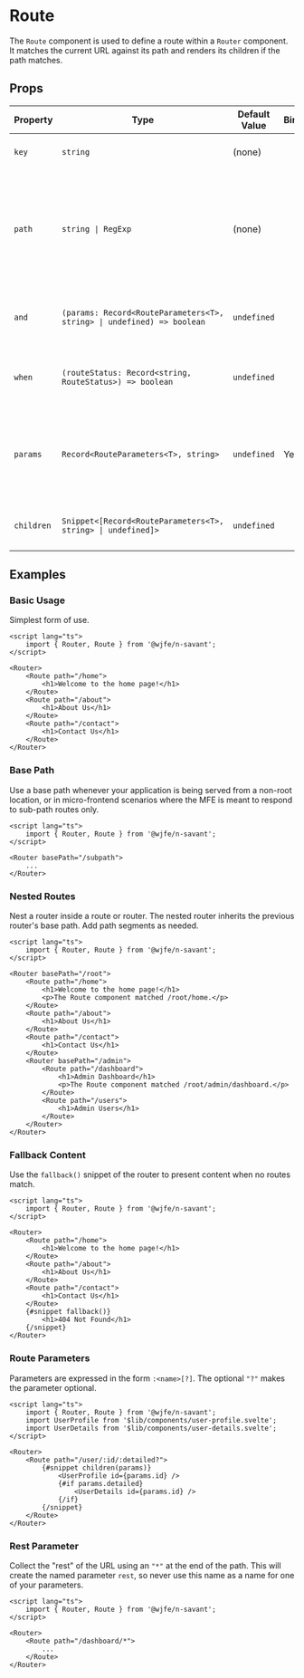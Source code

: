 # Route

The `Route` component is used to define a route within a `Router` component. It matches the current URL against its 
path and renders its children if the path matches.

## Props

| Property | Type | Default Value | Bindable | Description |
|-|-|-|-|-|
| `key` | `string` | (none) | | Sets the route's unique key. |
| `path` | `string \| RegExp` | (none) | | Sets the route's path pattern, or a regular expression used to test and match the browser's URL. |
| `and` | `(params: Record<RouteParameters<T>, string> \| undefined) => boolean` | `undefined` | | Sets a function for additional matching conditions. |
| `when` | `(routeStatus: Record<string, RouteStatus>) => boolean` | `undefined` | | Sets a function for additional matching conditions. |
| `params` | `Record<RouteParameters<T>, string>` | `undefined` | Yes | Provides a way to obtain a route's parameters through property binding. |
| `children` | `Snippet<[Record<RouteParameters<T>, string> \| undefined]>` | `undefined` | | Renders the children of the route. |

## Examples

### Basic Usage

Simplest form of use.

```svelte
<script lang="ts">
    import { Router, Route } from '@wjfe/n-savant';
</script>

<Router>
    <Route path="/home">
        <h1>Welcome to the home page!</h1>
    </Route>
    <Route path="/about">
        <h1>About Us</h1>
    </Route>
    <Route path="/contact">
        <h1>Contact Us</h1>
    </Route>
</Router>
```

### Base Path

Use a base path whenever your application is being served from a non-root location, or in micro-frontend scenarios where 
the MFE is meant to respond to sub-path routes only.

```svelte
<script lang="ts">
    import { Router, Route } from '@wjfe/n-savant';
</script>

<Router basePath="/subpath">
    ...
</Router>
```

### Nested Routes

Nest a router inside a route or router.  The nested router inherits the previous router's base path.  Add path segments 
as needed.

```svelte
<script lang="ts">
    import { Router, Route } from '@wjfe/n-savant';
</script>

<Router basePath="/root">
    <Route path="/home">
        <h1>Welcome to the home page!</h1>
        <p>The Route component matched /root/home.</p>
    </Route>
    <Route path="/about">
        <h1>About Us</h1>
    </Route>
    <Route path="/contact">
        <h1>Contact Us</h1>
    </Route>
    <Router basePath="/admin">
        <Route path="/dashboard">
            <h1>Admin Dashboard</h1>
            <p>The Route component matched /root/admin/dashboard.</p>
        </Route>
        <Route path="/users">
            <h1>Admin Users</h1>
        </Route>
    </Router>
</Router>
```

### Fallback Content

Use the `fallback()` snippet of the router to present content when no routes match.

```svelte
<script lang="ts">
    import { Router, Route } from '@wjfe/n-savant';
</script>

<Router>
    <Route path="/home">
        <h1>Welcome to the home page!</h1>
    </Route>
    <Route path="/about">
        <h1>About Us</h1>
    </Route>
    <Route path="/contact">
        <h1>Contact Us</h1>
    </Route>
    {#snippet fallback()}
        <h1>404 Not Found</h1>
    {/snippet}
</Router>
```

### Route Parameters

Parameters are expressed in the form `:<name>[?]`.  The optional `"?"` makes the parameter optional.

```svelte
<script lang="ts">
    import { Router, Route } from '@wjfe/n-savant';
    import UserProfile from '$lib/components/user-profile.svelte';
    import UserDetails from '$lib/components/user-details.svelte';
</script>

<Router>
    <Route path="/user/:id/:detailed?">
        {#snippet children(params)}
            <UserProfile id={params.id} />
            {#if params.detailed}
                <UserDetails id={params.id} />
            {/if}
        {/snippet}
    </Route>
</Router>
```

### Rest Parameter

Collect the "rest" of the URL using an `"*"` at the end of the path.  This will create the named parameter `rest`, so 
never use this name as a name for one of your parameters.

```svelte
<script lang="ts">
    import { Router, Route } from '@wjfe/n-savant';
</script>

<Router>
    <Route path="/dashboard/*">
        ...
    </Route>
</Router>
```
